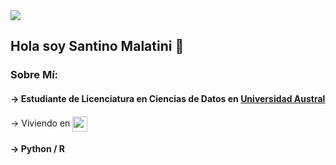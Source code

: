 <img src="https://i.imgur.com/3hyzn0c.png"/>

## Hola soy Santino Malatini 👋

### Sobre Mí:

#### → Estudiante de Licenciatura en Ciencias de Datos en <a href="https://www.austral.edu.ar" target="_blank">Universidad Austral</a>

<p style="line-height: 24px;"> → Viviendo en <img src="https://github.com/user-attachments/assets/bf33002e-52fe-4b1d-820e-f2e5e3adc56b" 
     style="width: 24px; height: 24px; display: inline-block; vertical-align: middle;"/></p>

#### → Python / R
